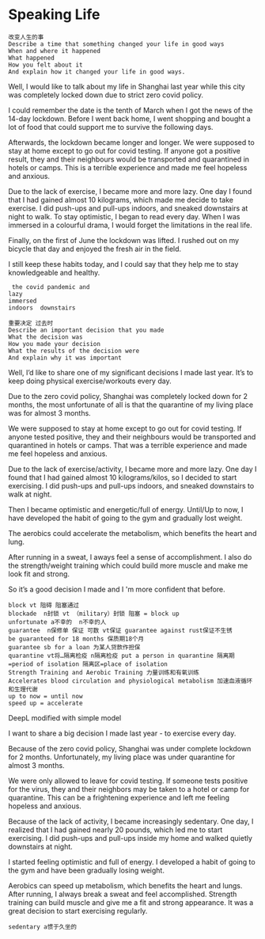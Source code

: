# Speaking Life
```
改变人生的事
Describe a time that something changed your life in good ways
When and where it happened
What happened
How you felt about it
And explain how it changed your life in good ways.
```

Well, I would like to talk about my life in Shanghai last year while this city was completely locked down due to strict zero covid policy.

I could remember the date is the tenth of March when I got the news of the 14-day lockdown. Before I went back home, I went shopping and bought a lot of food that could support me to survive the following days. 

Afterwards, the lockdown became longer and longer. We were supposed to stay at home except to go out for covid testing. If anyone got a positive result, they and their neighbours would be transported and quarantined in hotels or camps. This is a terrible experience and made me feel hopeless and anxious. 

Due to the lack of exercise, I became more and more lazy. One day I found that I had gained almost 10 kilograms, which made me decide to take exercise. I did push-ups and pull-ups indoors, and sneaked downstairs at night to walk. To stay optimistic, I began to read every day. When I was immersed in a colourful drama, I would forget  the limitations in the real life. 

Finally,  on the first of June the lockdown was lifted. I rushed out on my bicycle that day and enjoyed the fresh air in the field. 

I still keep these habits today, and I could say that they help me to stay knowledgeable and healthy.

````
 the covid pandemic and 
lazy
immersed
indoors  downstairs
````
````
重要决定 过去时
Describe an important decision that you made 
What the decision was
How you made your decision
What the results of the decision were
And explain why it was important
````

Well, I’d like to share one of my significant decisions I made last year. It’s to keep doing physical exercise/workouts every day. 

Due to the zero covid policy, Shanghai was completely locked down for 2 months, the most unfortunate of all is that the quarantine of my living place was for almost 3 months.

We were supposed to stay at home except to go out for covid testing. If anyone tested positive, they and their neighbours would be transported and quarantined in hotels or camps. That was a terrible experience and made me feel hopeless and anxious.

Due to the lack of exercise/activity, I became more and more lazy. One day I found that I had gained almost 10 kilograms/kilos, so I decided to start exercising. I did push-ups and pull-ups indoors, and sneaked downstairs to walk at night.

Then I became optimistic and energetic/full of energy. Until/Up to now, I have developed the habit of going to the gym and gradually lost weight. 

The aerobics could accelerate the metabolism, which benefits the heart and lung. 

After running in a sweat, I aways feel a sense of accomplishment. I also do the strength/weight training which could build more muscle and make me look fit and strong. 

So it’s a good decision I made and I 'm more confident that before.

````
block vt 阻碍 阻塞通过
blockade  n封锁 vt （military）封锁 阻塞 = block up
unfortunate a不幸的  n不幸的人
guarantee  n保修单 保证 可数 vt保证 guarantee against rust保证不生锈 
be guaranteed for 18 months 保质期18个月
guarantee sb for a loan 为某人贷款作担保
quarantine vt将…隔离检疫 n隔离检疫 put a person in quarantine 隔离期=period of isolation 隔离区=place of isolation
Strength Training and Aerobic Training 力量训练和有氧训练
Accelerates blood circulation and physiological metabolism 加速血液循环和生理代谢
up to now = until now
speed up = accelerate 
````

DeepL modified with simple model

I want to share a big decision I made last year - to exercise every day. 

Because of the zero covid policy, Shanghai was under complete lockdown for 2 months. Unfortunately, my living place was under quarantine for almost 3 months.

We were only allowed to leave for covid testing. 
 If someone tests positive for the virus, they and their neighbors may be taken to a hotel or camp for quarantine. This can be a frightening experience and left me feeling hopeless and anxious.

Because of the lack of activity, I became increasingly sedentary. One day, I realized that I had gained nearly 20 pounds, which led me to start exercising. I did push-ups and pull-ups inside my home and walked quietly downstairs at night.

I started feeling optimistic and full of energy. I developed a habit of going to the gym and have been gradually losing weight. 

Aerobics can speed up metabolism, which benefits the heart and lungs. After running, I always break a sweat and feel accomplished. Strength training can build muscle and give me a fit and strong appearance. 
It was a great decision to start exercising regularly. 

````
sedentary a惯于久坐的
````